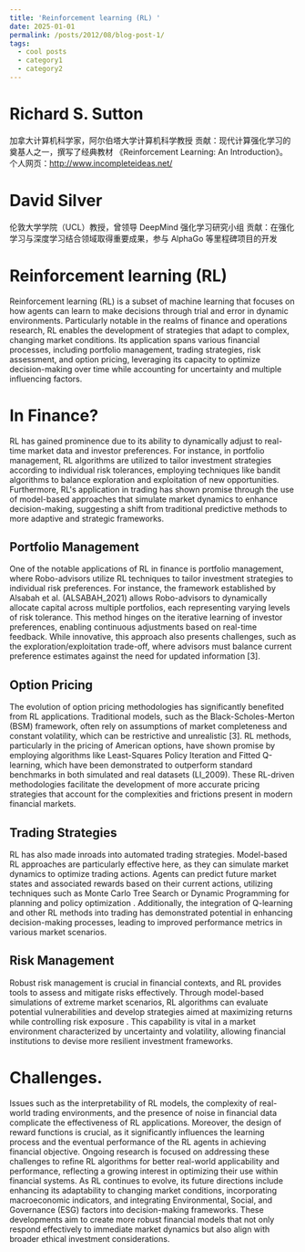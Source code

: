 ```yaml
---
title: 'Reinforcement learning (RL) '
date: 2025-01-01
permalink: /posts/2012/08/blog-post-1/
tags:
  - cool posts
  - category1
  - category2
---
```


Richard S. Sutton
======
加拿大计算机科学家，阿尔伯塔大学计算机科学教授
贡献：现代计算强化学习的奠基人之一，撰写了经典教材 《Reinforcement Learning: An Introduction》。
个人网页：http://www.incompleteideas.net/

David Silver
======
伦敦大学学院（UCL）教授，曾领导 DeepMind 强化学习研究小组
贡献：在强化学习与深度学习结合领域取得重要成果，参与 AlphaGo 等里程碑项目的开发


Reinforcement learning (RL) 
======

Reinforcement learning (RL) is a subset of machine learning that focuses on how agents can learn to make decisions through trial and error in dynamic environments. Particularly notable in the realms of finance and operations research, RL enables the development of strategies that adapt to complex, changing market conditions. Its application spans various financial processes, including portfolio management, trading strategies, risk assessment, and option pricing, leveraging its capacity to optimize decision-making over time while accounting for uncertainty and multiple influencing factors. 

In Finance?
======
RL has gained prominence due to its ability to dynamically adjust to real-time market data and investor preferences. For instance, in portfolio management, RL algorithms are utilized to tailor investment strategies according to individual risk tolerances, employing techniques like bandit algorithms to balance exploration and exploitation of new opportunities. 
Furthermore, RL's application in trading has shown promise through the use of model-based approaches that simulate market dynamics to enhance decision-making, suggesting a shift from traditional predictive methods to more adaptive and strategic frameworks. 

Portfolio Management
------
One of the notable applications of RL in finance is portfolio management, where Robo-advisors utilize RL techniques to tailor investment strategies to individual risk preferences. For instance, the framework established by Alsabah et al. (ALSABAH_2021) allows Robo-advisors to dynamically allocate capital across multiple portfolios, each representing varying levels of risk tolerance. This method hinges on the iterative learning of investor preferences, enabling continuous adjustments based on real-time feedback. While innovative, this approach also presents challenges, such as the exploration/exploitation trade-off, where advisors must balance current preference estimates against the need for updated information [3].

Option Pricing
------
The evolution of option pricing methodologies has significantly benefited from RL applications. Traditional models, such as the Black-Scholes-Merton (BSM) framework, often rely on assumptions of market completeness and constant volatility, which can be restrictive and unrealistic [3]. RL methods, particularly in the pricing of American options, have shown promise by employing algorithms like Least-Squares Policy Iteration and Fitted Q-learning, which have been demonstrated to outperform standard benchmarks in both simulated and real datasets (LI_2009). These RL-driven methodologies facilitate the development of more accurate pricing strategies that account for the complexities and frictions present in modern financial markets.

Trading Strategies
------
RL has also made inroads into automated trading strategies. Model-based RL approaches are particularly effective here, as they can simulate market dynamics to optimize trading actions. Agents can predict future market states and associated rewards based on their current actions, utilizing techniques such as Monte Carlo Tree Search or Dynamic Programming for planning and policy optimization . Additionally, the integration of Q-learning and other RL methods into trading has demonstrated potential in enhancing decision-making processes, leading to improved performance metrics in various market scenarios.

Risk Management
------
Robust risk management is crucial in financial contexts, and RL provides tools to assess and mitigate risks effectively. Through model-based simulations of extreme market scenarios, RL algorithms can evaluate potential vulnerabilities and develop strategies aimed at maximizing returns while controlling risk exposure . This capability is vital in a market environment characterized by uncertainty and volatility, allowing financial institutions to devise more resilient investment frameworks.




Challenges. 
======
Issues such as the interpretability of RL models, the complexity of real-world trading environments, and the presence of noise in financial data complicate the effectiveness of RL applications. Moreover, the design of reward functions is crucial, as it significantly influences the learning process and the eventual performance of the RL agents in achieving financial objective. Ongoing research is focused on addressing these challenges to refine RL algorithms for better real-world applicability and performance, reflecting a growing interest in optimizing their use within financial systems. As RL continues to evolve, its future directions include enhancing its adaptability to changing market conditions, incorporating macroeconomic indicators, and integrating Environmental, Social, and Governance (ESG) factors into decision-making frameworks. These developments aim to create more robust financial models that not only respond effectively to immediate market dynamics but also align with broader ethical investment considerations.

